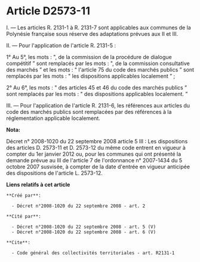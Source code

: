 # Article D2573-11

I. ― Les articles R. 2131-1 à R. 2131-7 sont applicables aux communes de la Polynésie française sous réserve des adaptations
prévues aux II et III. 

II. ― Pour l'application de l'article R. 2131-5 : 

1° Au 5°, les mots : ", de la commission de la procédure de dialogue compétitif ” sont remplacés par les mots : ", de la
commission consultative des marchés ” et les mots : " l'article 75 du code des marchés publics ” sont remplacés par les
mots : " les dispositions applicables localement ” ; 

2° Au 6°, les mots : " des articles 45 et 46 du code des marchés publics ” sont remplacés par les mots : " des dispositions
applicables localement. ” 

III. ― Pour l'application de l'article R. 2131-6, les références aux articles du code des marchés publics sont remplacées par
des références à la réglementation applicable localement.

**Nota:**

Décret n° 2008-1020 du 22 septembre 2008 article 5 III : Les dispositions des articles D. 2573-11 et D. 2573-12 du même code
entrent en vigueur à compter du 1er janvier 2012 ou, pour les communes qui ont présenté la demande prévue au III de l'article
7 de l'ordonnance n° 2007-1434 du 5 octobre 2007 susvisée, à compter de la date d'entrée en vigueur anticipée des
dispositions de l'article L. 2573-12.

**Liens relatifs à cet article**

	**Créé par**:

	  - Décret n°2008-1020 du 22 septembre 2008 - art. 2

	**Cité par**:

	  - Décret n°2008-1020 du 22 septembre 2008 - art. 5 (V)
	  - Décret n°2008-1020 du 22 septembre 2008 - art. 6 (V)

	**Cite**:

	  - Code général des collectivités territoriales - art. R2131-1
